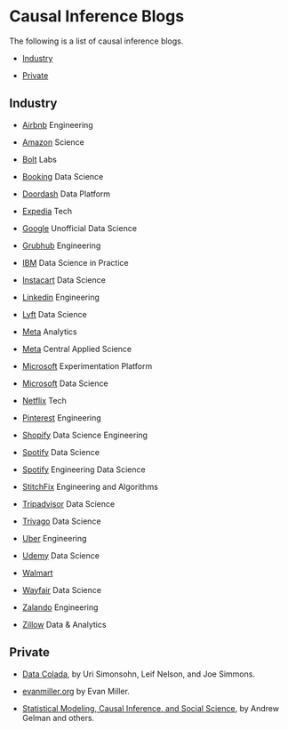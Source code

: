 # Causal Inference Blogs

The following is a list of causal inference blogs.

- [Industry](#industry)

- [Private](#private)



## Industry

- [Airbnb](https://medium.com/airbnb-engineering) Engineering

- [Amazon](https://www.amazon.science/) Science

- [Bolt](https://medium.com/bolt-labs) Labs

- [Booking](https://booking.ai/) Data Science 

- [Doordash](https://doordash.engineering/category/data-platform/) Data Platform

- [Expedia](https://medium.com/expedia-group-tech) Tech 

- [Google](https://www.unofficialgoogledatascience.com/) Unofficial Data Science

- [Grubhub](https://bytes.grubhub.com/engineering/home) Engineering 

- [IBM](https://medium.com/ibm-data-ai) Data Science in Practice

- [Instacart](https://tech.instacart.com/tagged/data-science) Data Science

- [Linkedin](https://engineering.linkedin.com/blog) Engineering

- [Lyft](https://eng.lyft.com/tagged/data-science) Data Science

- [Meta](https://medium.com/meta-analytics) Analytics

- [Meta](https://research.facebook.com/teams/central-applied-science/) Central Applied Science

- [Microsoft](https://www.microsoft.com/en-us/research/group/experimentation-platform-exp/) Experimentation Platform

- [Microsoft](https://medium.com/data-science-at-microsoft) Data Science

- [Netflix](https://netflixtechblog.com) Tech

- [Pinterest](https://medium.com/pinterest-engineering) Engineering

- [Shopify](https://shopify.engineering/topics/data-science-engineering) Data Science Engineering

- [Spotify](https://engineering.atspotify.com/category/data-science/) Data Science

- [Spotify](https://medium.com/spotify-insights/tagged/data-science) Engineering Data Science

- [StitchFix](https://multithreaded.stitchfix.com/blog/) Engineering and Algorithms

- [Tripadvisor](https://www.tripadvisor.com/engineering/tag/data-science/) Data Science

- [Trivago](https://tech.trivago.com/categories/data-science) Data Science

- [Uber](https://www.uber.com/en-DE/blog/berlin/engineering/) Engineering

- [Udemy](https://medium.com/udemy-engineering/tagged/data-science) Data Science 

- [Walmart](https://medium.com/walmartglobaltech/tagged/data-science)

- [Wayfair](https://www.aboutwayfair.com/tag/data-science) Data Science

- [Zalando](https://engineering.zalando.com/) Engineering

- [Zillow](https://www.zillow.com/tech/data-analytics/) Data & Analytics





## Private

- [Data Colada](https://datacolada.org/), by Uri Simonsohn, Leif Nelson, and Joe Simmons.

- [evanmiller.org](https://www.evanmiller.org/) by Evan Miller.

- [Statistical Modeling, Causal Inference, and Social Science](https://statmodeling.stat.columbia.edu/), by Andrew Gelman and others.
